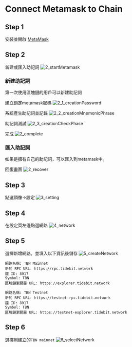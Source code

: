 # Connect Metamask to Chain

## Step 1
安裝並開啟 [MetaMask](https://metamask.io/download.html)

## Step 2
新建或匯入助記詞
![2_startMetamask](./resources/metamask/2_startMetamask.jpg)

### 新建助記詞
第一次使用區塊鏈的用戶可以新建助記詞

建立鎖定metamask密碼
![2_1_creationPassword](./resources/metamask/2_1_creationPassword.jpg)

系統產生助記詞並記錄
![2_2_creationMnemonicPhrase](./resources/metamask/2_2_creationMnemonicPhrase.jpg)

助記詞測試
![2_3_creationCheckPhase](./resources/metamask/2_3_creationCheckPhase.jpg)

完成
![2_complete](./resources/metamask/2_complete.jpg)

### 匯入助記詞
如果是擁有自己的助記詞，可以匯入到metamask中。

回復畫面
![2_recover](./resources/metamask/2_recover.jpg)

## Step 3
點選頭像->設定
![3_setting](./resources/metamask/3_setting.jpg)

## Step 4
在設定頁左邊點選網路
![4_network](./resources/metamask/4_network.jpg)

## Step 5
選擇新增網路，並填入以下資訊後儲存
![5_createNetwork](./resources/metamask/5_createNetwork.jpg)

```
網路名稱: TBN Mainnet
新的 RPC URL: https://rpc.tidebit.network
鍵 ID: 8017
Symbol: TBN
區塊鏈瀏覽器 URL: https://explorer.tidebit.network
```

```
網路名稱: TBN Testnet
新的 RPC URL: https://testnet-rpc.tidebit.network
鍵 ID: 8017
Symbol: TBN
區塊鏈瀏覽器 URL: https://testnet-explorer.tidebit.network
```

## Step 6
選擇剛建立的`TBN mainnet`
![6_selectNetwork](./resources/metamask/6_selectNetwork.jpg)

